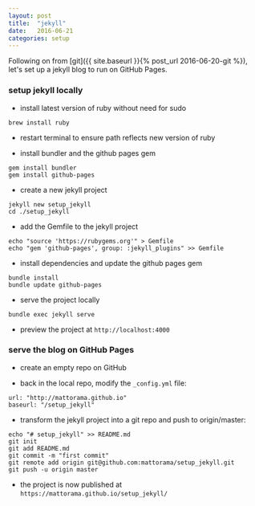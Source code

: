```yaml
---
layout: post
title:  "jekyll"
date:   2016-06-21
categories: setup
---
```

Following on from [git]({{ site.baseurl }}{% post_url 2016-06-20-git %}), let's set up a jekyll blog to run on GitHub Pages.

### setup jekyll locally

* install latest version of ruby without need for sudo

```
brew install ruby
```
* restart terminal to ensure path reflects new version of ruby

* install bundler and the github pages gem

```
gem install bundler
gem install github-pages
```

* create a new jekyll project

```
jekyll new setup_jekyll
cd ./setup_jekyll
```

* add the Gemfile to the jekyll project

```
echo "source 'https://rubygems.org'" > Gemfile
echo "gem 'github-pages', group: :jekyll_plugins" >> Gemfile
```

* install dependencies and update the github pages gem

```
bundle install
bundle update github-pages
```

* serve the project locally

```
bundle exec jekyll serve
```

* preview the project at ```http://localhost:4000```

### serve the blog on GitHub Pages

* create an empty repo on GitHub

* back in the local repo, modify the ```_config.yml``` file:

```
url: "http://mattorama.github.io"
baseurl: "/setup_jekyll"
```

* transform the jekyll project into a git repo and push to origin/master:
```
echo "# setup_jekyll" >> README.md
git init
git add README.md
git commit -m "first commit"
git remote add origin git@github.com:mattorama/setup_jekyll.git
git push -u origin master
```

* the project is now published at ```https://mattorama.github.io/setup_jekyll/```
